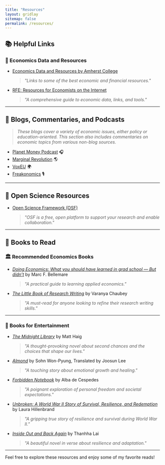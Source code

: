 ```yaml
---
title: "Resources"
layout: gridlay
sitemap: false
permalink: /resources/
---
```



## 📚 Helpful Links

### 💼 Economics Data and Resources
- [Economics Data and Resources by Amherst College](https://www.amherst.edu/academiclife/departments/economics/resources)
  > *"Links to some of the best economic and financial resources."*

- [RFE: Resources for Economists on the Internet](https://www.aeaweb.org/resources)
  > *"A comprehensive guide to economic data, links, and tools."*

---

## 📝 Blogs, Commentaries, and Podcasts
> *These blogs cover a variety of economic issues, either policy or education-oriented. This section also includes commentaries on economic topics from various non-blog sources.*

- [Planet Money Podcast](https://www.npr.org/sections/money/) 🎧
- [Marginal Revolution](https://marginalrevolution.com/) 🌎
- [VoxEU](https://voxeu.org/) 🌍
- [Freakonomics](https://freakonomics.com/) 🎙️


---

## 🔬 Open Science Resources
- [Open Science Framework (OSF)](https://osf.io/)
  > *"OSF is a free, open platform to support your research and enable collaboration."*

---

## 📖 Books to Read

### 🏛️ Recommended Economics Books
- *[Doing Economics: What you should have learned in grad school — But didn’t]([https://www.amazon.com/Doing-Economics-Should-Learned-School/dp/1626377110](https://www.goodreads.com/en/book/show/58783384))* by Marc F. Bellemare  
  > *"A practical guide to learning applied economics."*

- *[The Little Book of Research Writing](https://www.goodreads.com/book/show/36952959-the-little-book-of-research-writing?from_search=true&from_srp=true&qid=e6bnidJ6id&rank=1)* by Varanya Chaubey  
  > *"A must-read for anyone looking to refine their research writing skills."*

---

### 🎨 Books for Entertainment
- *[The Midnight Library](https://www.goodreads.com/book/show/52578297-the-midnight-library?from_search=true&from_srp=true&qid=CteW1E3VCH&rank=1)* by Matt Haig  
  > *"A thought-provoking novel about second chances and the choices that shape our lives."*

- *[Almond](https://www.goodreads.com/book/show/52219386-almond?ref=nav_sb_ss_1_6)* by Sohn Won-Pyung, Translated by Joosun Lee  
  > *"A touching story about emotional growth and healing."*

- *[Forbidden Notebook](https://www.goodreads.com/book/show/61026364-forbidden-notebook?from_search=true&from_srp=true&qid=N900VfSumm&rank=1)* by Alba de Cespedes  
  > *"A poignant exploration of personal freedom and societal expectations."*

- *[Unbroken: A World War II Story of Survival, Resilience, and Redemption](https://www.goodreads.com/book/show/8664353-unbroken?from_search=true&from_srp=true&qid=Y7BK5ls5sg&rank=1)* by Laura Hillenbrand  
  > *"A gripping true story of resilience and survival during World War II."*

- *[Inside Out and Back Again](https://www.goodreads.com/book/show/8537327-inside-out-back-again?from_search=true&from_srp=true&qid=lEQ3kWmrx2&rank=1)* by Thanhha Lai  
  > *"A beautiful novel in verse about resilience and adaptation."*

---

Feel free to explore these resources and enjoy some of my favorite reads!

